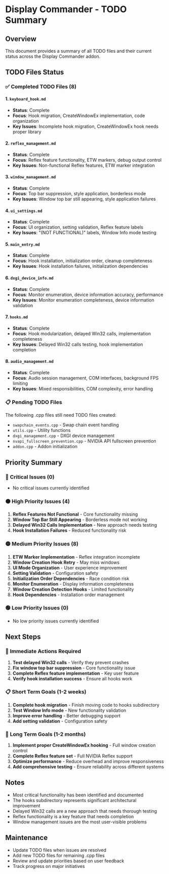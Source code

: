 # Display Commander - TODO Summary

## Overview
This document provides a summary of all TODO files and their current status across the Display Commander addon.

## TODO Files Status

### ✅ **Completed TODO Files (8)**

#### 1. `keyboard_hook.md`
- **Status**: Complete
- **Focus**: Hook migration, CreateWindowEx implementation, code organization
- **Key Issues**: Incomplete hook migration, CreateWindowEx hook needs proper library

#### 2. `reflex_management.md`
- **Status**: Complete
- **Focus**: Reflex feature functionality, ETW markers, debug output control
- **Key Issues**: Non-functional Reflex features, ETW marker integration

#### 3. `window_management.md`
- **Status**: Complete
- **Focus**: Top bar suppression, style application, borderless mode
- **Key Issues**: Window top bar still appearing, style application failures

#### 4. `ui_settings.md`
- **Status**: Complete
- **Focus**: UI organization, setting validation, Reflex feature labels
- **Key Issues**: "(NOT FUNCTIONAL)" labels, Window Info mode testing

#### 5. `main_entry.md`
- **Status**: Complete
- **Focus**: Hook installation, initialization order, cleanup completeness
- **Key Issues**: Hook installation failures, initialization dependencies

#### 6. `dxgi_device_info.md`
- **Status**: Complete
- **Focus**: Monitor enumeration, device information accuracy, performance
- **Key Issues**: Monitor enumeration completeness, device information validation

#### 7. `hooks.md`
- **Status**: Complete
- **Focus**: Hook modularization, delayed Win32 calls, implementation completeness
- **Key Issues**: Delayed Win32 calls testing, hook implementation completion

#### 8. `audio_management.md`
- **Status**: Complete
- **Focus**: Audio session management, COM interfaces, background FPS limiting
- **Key Issues**: Mixed responsibilities, COM complexity, error handling

### 📋 **Pending TODO Files**

The following .cpp files still need TODO files created:
- `swapchain_events.cpp` - Swap chain event handling
- `utils.cpp` - Utility functions
- `dxgi_management.cpp` - DXGI device management
- `nvapi_fullscreen_prevention.cpp` - NVIDIA API fullscreen prevention
- `addon.cpp` - Addon initialization

## Priority Summary

### 🔴 **Critical Issues (0)**
- No critical issues currently identified

### 🟠 **High Priority Issues (4)**
1. **Reflex Features Not Functional** - Core functionality missing
2. **Window Top Bar Still Appearing** - Borderless mode not working
3. **Delayed Win32 Calls Implementation** - New approach needs testing
4. **Hook Installation Failures** - Reduced functionality risk

### 🟡 **Medium Priority Issues (8)**
1. **ETW Marker Implementation** - Reflex integration incomplete
2. **Window Creation Hook Retry** - May miss windows
3. **UI Mode Organization** - User experience improvement
4. **Setting Validation** - Configuration safety
5. **Initialization Order Dependencies** - Race condition risk
6. **Monitor Enumeration** - Display information completeness
7. **Window Creation Detection Hooks** - Limited functionality
8. **Hook Dependencies** - Installation order management

### 🟢 **Low Priority Issues (0)**
- No low priority issues currently identified

## Next Steps

### 🔧 **Immediate Actions Required**
1. **Test delayed Win32 calls** - Verify they prevent crashes
2. **Fix window top bar suppression** - Core functionality issue
3. **Complete Reflex feature implementation** - Key user feature
4. **Verify hook installation success** - Ensure all hooks work

### 📋 **Short Term Goals (1-2 weeks)**
1. **Complete hook migration** - Finish moving code to hooks subdirectory
2. **Test Window Info mode** - New functionality validation
3. **Improve error handling** - Better debugging support
4. **Add setting validation** - Configuration safety

### 🎯 **Long Term Goals (1-2 months)**
1. **Implement proper CreateWindowEx hooking** - Full window creation control
2. **Complete Reflex feature set** - Full NVIDIA Reflex support
3. **Optimize performance** - Reduce overhead and improve responsiveness
4. **Add comprehensive testing** - Ensure reliability across different systems

## Notes
- Most critical functionality has been identified and documented
- The hooks subdirectory represents significant architectural improvement
- Delayed Win32 calls are a new approach that needs thorough testing
- Reflex functionality is a key feature that needs completion
- Window management issues are the most user-visible problems

## Maintenance
- Update TODO files when issues are resolved
- Add new TODO files for remaining .cpp files
- Review and update priorities based on user feedback
- Track progress on major initiatives
